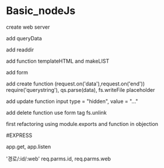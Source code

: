 # Basic_nodeJs

create web server

add queryData

add readdir

add function templateHTML and makeLIST

add form

add create function (request.on('data'),request.on('end'))
require('querystring'), qs.parse(data), fs.writeFile
placeholder

add update function
input type = "hidden", value = "..." 

add delete function
use form tag
fs.unlink

first refactoring using module.exports and function in objection

#EXPRESS

app.get, app.listen

'경로/:id/:web' req.parms.id, req.parms.web

